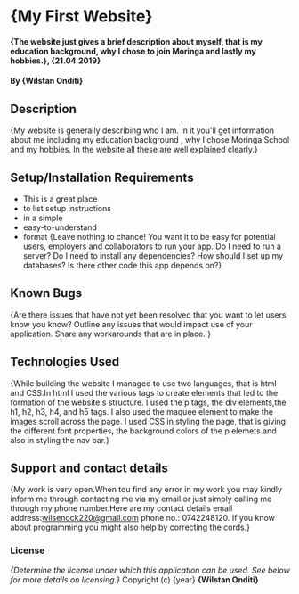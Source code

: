 # {My First Website}
#### {The website just gives a brief description about myself, that is my education background, why I chose to join Moringa and lastly my hobbies.}, {21.04.2019}
#### By **{Wilstan Onditi}**
## Description
{My website is generally describing who I am. In it you'll get information about me including my education background , why I chose Moringa School and my hobbies. In the website all these are well explained clearly.}
## Setup/Installation Requirements
* This is a great place
* to list setup instructions
* in a simple
* easy-to-understand
* format
{Leave nothing to chance! You want it to be easy for potential users, employers and collaborators to run your app. Do I need to run a server? Do I need to install any dependencies? How should I set up my databases? Is there other code this app depends on?}
## Known Bugs
{Are there issues that have not yet been resolved that you want to let users know you know? Outline any issues that would impact use of your application. Share any workarounds that are in place. }
## Technologies Used
{While building the website I managed to use two languages, that is html and CSS.In html I used the various tags to create elements that led to the formation of the website's structure. I used the p tags, the div elements,the h1, h2, h3, h4, and h5 tags. I also used the maquee element to make the images scroll across the page. I used CSS in styling the page, that is giving the different font properties, the background colors of the p elemets and also in styling the nav bar.}
## Support and contact details
{My work is very open.When tou find any error in my work you may kindly inform me through contacting me via my email or just simply calling me through my phone number.Here are my contact details email address:wilsenock220@gmail.com phone no.: 0742248120. If you know about programming you might also help by correcting the cords.}
### License
*{Determine the license under which this application can be used.  See below for more details on licensing.}*
Copyright (c) {year} **{Wilstan Onditi}**
